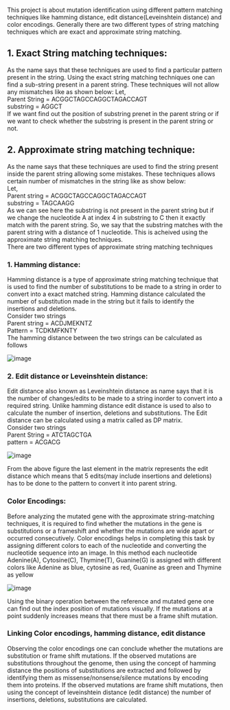 This project is about mutation identification using different pattern matching techniques like hamming distance, edit distance(Leveinshtein distance) and color encodings. Generally there are two different types of string matching techniques which are exact and approximate string matching.

## 1. Exact String matching techniques: 
As the name says that these techniques are used to find a particular pattern present in the string. Using the exact string matching techniques one can find a sub-string present in a parent string. These techniques will not allow any mismatches like as shown below: 
Let, <br />
Parent String = ACGGCTAGCCAGGCTAGACCAGT <br />
substring = AGGCT <br />
If we want find out the position of substring prenet in the parent string or if we want to check whether the substring is present in the parent string or not.

## 2. Approximate string matching technique: 
As the name says that these techniques are used to find the string present inside the parent string allowing some mistakes. These techniques allows certain number of mismatches in the string like as show below:  <br />
Let, <br />
Parent string = ACGGCTAGCCAGGCTAGACCAGT <br />
substring = TAGCAAGG <br />
As we can see here the substring is not present in the parent string but if we change the nucleotide A at index 4 in substring to C then it exactly match with the parent string. So, we say that the substring matches with the parent string with a distance of 1 nucleotide. This is acheived using the approximate string matching techniques. <br />
There are two different types of approximate string matching techniques
### 1. Hamming distance: 
Hamming distance is a type of approximate string matching technique that is used to find the number of substitutions to be made to a string in order to convert into a exact matched string. Hamming distance calculated the number of substitution made in the string but it fails to identify the insertions and deletions. <br />
Consider two strings <br />
Parent string = ACDJMEKNTZ <br />
Pattern       = TCDKMFKNTY <br />
The hamming distance between the two strings can be calculated as follows

![image](https://user-images.githubusercontent.com/102232692/159976692-721d3582-b47e-45ce-ad8c-afc56325208c.png)

### 2. Edit distance or Leveinshtein distance: 
Edit distance also known as Leveinshtein distance as name says that it is the number of changes/edits to be made to a string inorder to convert into a required string. Unlike hamming distance edit distance is used to also to calculate the number of insertion, deletions and substitutions. The Edit distance can be calculated using a matrix called as DP matrix. <br />
Consider two strings <br />
Parent String = ATCTAGCTGA <br />
pattern       = ACGACG <br />

![image](https://user-images.githubusercontent.com/102232692/159977489-e1a3cc44-7899-4f60-938e-3c7ce912d9a8.png)

From the above figure the last element in the matrix represents the edit distance which means that 5 edits(may include insertions and deletions) has to be done to the pattern to convert it into parent string. <br />

### Color Encodings: 
Before analyzing the mutated gene with the approximate string-matching techniques, it is required to find whether the mutations in the gene is substitutions or a frameshift and whether the mutations are wide apart or occurred consecutively. Color encodings helps in completing this task by assigning different colors to each of the nucleotide and converting the nucleotide sequence into an image. In this method each nucleotide Adenine(A), Cytosine(C), Thymine(T), Guanine(G) is assigned with different colors like Adenine as blue, cytosine as red, Guanine as green and Thymine as yellow

![image](https://user-images.githubusercontent.com/102232692/159977871-e86ffeb3-f82c-4719-acdb-ab61260b8d2a.png)

Using the binary operation between the reference and mutated gene one can find out the index position of mutations visually. If the mutations at a point suddenly increases means that there must be a frame shift mutation.

### Linking Color encodings, hamming distance, edit distance
Observing the color encodings one can conclude whether the mutations are substitution or frame shift mutations. If the observed mutations are substitutions throughout the genome, then using the concept of hamming distance the positions of substitutions are extracted and followed by identifying them as missense/nonsense/silence mutations by encoding them into proteins. If the observed mutations are frame shift mutations, then using the concept of leveinshtein distance (edit distance) the number of insertions, deletions, substitutions are calculated.
